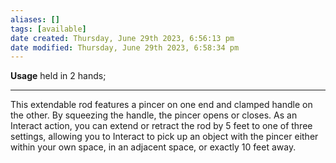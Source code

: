 ```yaml
---
aliases: []
tags: [available]
date created: Thursday, June 29th 2023, 6:56:13 pm
date modified: Thursday, June 29th 2023, 6:58:34 pm
---
```


**Usage** held in 2 hands;

---

This extendable rod features a pincer on one end and clamped handle on the other. By squeezing the handle, the pincer opens or closes. As an Interact action, you can extend or retract the rod by 5 feet to one of three settings, allowing you to Interact to pick up an object with the pincer either within your own space, in an adjacent space, or exactly 10 feet away.

